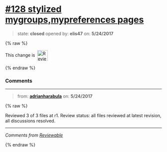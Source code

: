 # [\#128 stylized mygroups,mypreferences pages](https://github.com/adrianharabula/condr/pull/128)

> state: **closed** opened by: **elis47** on: **5/24/2017**

{% raw %}


<!-- Reviewable:start -->
This change is [<img src="https://reviewable.io/review_button.svg" height="34" align="absmiddle" alt="Reviewable"/>](https://reviewable.io/reviews/adrianharabula/condr/128)
<!-- Reviewable:end -->

{% endraw %}


### Comments

---
> from: [**adrianharabula**](https://github.com/adrianharabula/condr/pull/128#issuecomment-303747974) on: **5/24/2017**

{% raw %}




Reviewed 3 of 3 files at r1.
Review status: all files reviewed at latest revision, all discussions resolved.

---



*Comments from [Reviewable](https://reviewable.io:443/reviews/adrianharabula/condr/128)*
<!-- Sent from Reviewable.io -->

{% endraw %}
